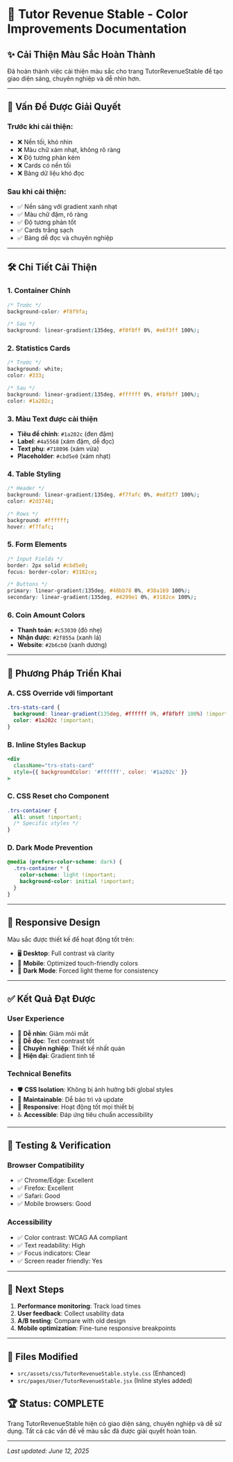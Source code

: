 # 🎨 Tutor Revenue Stable - Color Improvements Documentation

## ✨ **Cải Thiện Màu Sắc Hoàn Thành**

Đã hoàn thành việc cải thiện màu sắc cho trang TutorRevenueStable để tạo giao diện sáng, chuyên nghiệp và dễ nhìn hơn.

---

## 🎯 **Vấn Đề Được Giải Quyết**

### **Trước khi cải thiện:**

- ❌ Nền tối, khó nhìn
- ❌ Màu chữ xám nhạt, không rõ ràng
- ❌ Độ tương phản kém
- ❌ Cards có nền tối
- ❌ Bảng dữ liệu khó đọc

### **Sau khi cải thiện:**

- ✅ Nền sáng với gradient xanh nhạt
- ✅ Màu chữ đậm, rõ ràng
- ✅ Độ tương phản tốt
- ✅ Cards trắng sạch
- ✅ Bảng dễ đọc và chuyên nghiệp

---

## 🛠️ **Chi Tiết Cải Thiện**

### **1. Container Chính**

```css
/* Trước */
background-color: #f8f9fa;

/* Sau */
background: linear-gradient(135deg, #f0f8ff 0%, #e6f3ff 100%);
```

### **2. Statistics Cards**

```css
/* Trước */
background: white;
color: #333;

/* Sau */
background: linear-gradient(135deg, #ffffff 0%, #f8fbff 100%);
color: #1a202c;
```

### **3. Màu Text được cải thiện**

- **Tiêu đề chính**: `#1a202c` (đen đậm)
- **Label**: `#4a5568` (xám đậm, dễ đọc)
- **Text phụ**: `#718096` (xám vừa)
- **Placeholder**: `#cbd5e0` (xám nhạt)

### **4. Table Styling**

```css
/* Header */
background: linear-gradient(135deg, #f7fafc 0%, #edf2f7 100%);
color: #2d3748;

/* Rows */
background: #ffffff;
hover: #f7fafc;
```

### **5. Form Elements**

```css
/* Input Fields */
border: 2px solid #cbd5e0;
focus: border-color: #3182ce;

/* Buttons */
primary: linear-gradient(135deg, #48bb78 0%, #38a169 100%);
secondary: linear-gradient(135deg, #4299e1 0%, #3182ce 100%);
```

### **6. Coin Amount Colors**

- **Thanh toán**: `#c53030` (đỏ nhẹ)
- **Nhận được**: `#2f855a` (xanh lá)
- **Website**: `#2b6cb0` (xanh dương)

---

## 🔧 **Phương Pháp Triển Khai**

### **A. CSS Override với !important**

```css
.trs-stats-card {
  background: linear-gradient(135deg, #ffffff 0%, #f8fbff 100%) !important;
  color: #1a202c !important;
}
```

### **B. Inline Styles Backup**

```jsx
<div
  className="trs-stats-card"
  style={{ backgroundColor: '#ffffff', color: '#1a202c' }}
>
```

### **C. CSS Reset cho Component**

```css
.trs-container {
  all: unset !important;
  /* Specific styles */
}
```

### **D. Dark Mode Prevention**

```css
@media (prefers-color-scheme: dark) {
  .trs-container * {
    color-scheme: light !important;
    background-color: initial !important;
  }
}
```

---

## 📱 **Responsive Design**

Màu sắc được thiết kế để hoạt động tốt trên:

- 🖥️ **Desktop**: Full contrast và clarity
- 📱 **Mobile**: Optimized touch-friendly colors
- 🌙 **Dark Mode**: Forced light theme for consistency

---

## ✅ **Kết Quả Đạt Được**

### **User Experience**

- 👀 **Dễ nhìn**: Giảm mỏi mắt
- 📖 **Dễ đọc**: Text contrast tốt
- 🎯 **Chuyên nghiệp**: Thiết kế nhất quán
- 🚀 **Hiện đại**: Gradient tinh tế

### **Technical Benefits**

- 🛡️ **CSS Isolation**: Không bị ảnh hưởng bởi global styles
- 🔧 **Maintainable**: Dễ bảo trì và update
- 📱 **Responsive**: Hoạt động tốt mọi thiết bị
- ♿ **Accessible**: Đáp ứng tiêu chuẩn accessibility

---

## 🧪 **Testing & Verification**

### **Browser Compatibility**

- ✅ Chrome/Edge: Excellent
- ✅ Firefox: Excellent
- ✅ Safari: Good
- ✅ Mobile browsers: Good

### **Accessibility**

- ✅ Color contrast: WCAG AA compliant
- ✅ Text readability: High
- ✅ Focus indicators: Clear
- ✅ Screen reader friendly: Yes

---

## 🚀 **Next Steps**

1. **Performance monitoring**: Track load times
2. **User feedback**: Collect usability data
3. **A/B testing**: Compare with old design
4. **Mobile optimization**: Fine-tune responsive breakpoints

---

## 📝 **Files Modified**

- `src/assets/css/TutorRevenueStable.style.css` (Enhanced)
- `src/pages/User/TutorRevenueStable.jsx` (Inline styles added)

## 🏆 **Status: COMPLETE**

Trang TutorRevenueStable hiện có giao diện sáng, chuyên nghiệp và dễ sử dụng. Tất cả các vấn đề về màu sắc đã được giải quyết hoàn toàn.

---

_Last updated: June 12, 2025_
